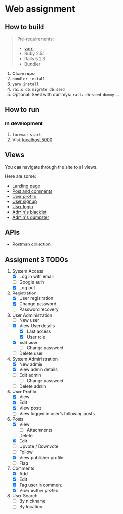 # Web assignment

## How to build
> Pre-requirements:
> - [yarn](https://yarnpkg.com/en/)
> - Ruby 2.5.1
> - Rails 5.2.3
> - Bundler

1. Clone repo
2. `bundler install`
3. `yarn install`
4. `rails db:migrate db:seed`
5. Optional: Seed with dummys: `rails db:seed:dummy`
...

## How to run
### In development
1. `foreman start`
2. Visit [localhost:5000](http://localhost:5000)

## Views
You can navigate through the site to all views.

Here are some:
- [Landing page](http://localhost:5000/)
- [Post and comments](http://localhost:5000/post)
- [User profile](http://localhost:5000/users/1)
- [User signup](http://localhost:5000/users/sign_in)
- [User login](http://localhost:5000/users/sign_out)
- [Admin's blacklist](http://localhost:5000/admin/blacklists)
- [Admin's dumpster](http://localhost:5000/admin/dumpsters)

## APIs
- [Postman collection](https://www.getpostman.com/collections/3a88a40eeb2030b53cd8)

## Assigment 3 TODOs

1. System Access
   - [x] Log in with email
   - [ ] Google auth
   - [x] Log out
2. Registration
   - [x] User registration
   - [x] Change password
   - [ ] Password recovery
3. User Administration
   - [ ] New user
   - [x] View User details
     - [x] Last access
     - [X] User role
   - [x] Edit user
     - [ ] Change password
   - [ ] Delete user
4. System Administration
   - [x] New admin
   - [x] View admin details
   - [ ] Edit admin
     - [ ] Change password
   - [ ] Delete admin
5. User Profile
   - [x] View
   - [x] Edit
   - [x] View posts
   - [ ] View logged in user's following posts
6. Posts
   - [x] View
     - [ ] Attachments
   - [ ] Delete
   - [x] Edit
   - [ ] Upvote / Downvote
   - [ ] Follow
   - [x] View publisher profile
   - [ ] Flag
7. Comments
   - [x] Add
   - [x] Edit
   - [x] Tag user in comment
   - [x] View author profile
8. User Search
   - [ ] By nickname
   - [ ] By location
